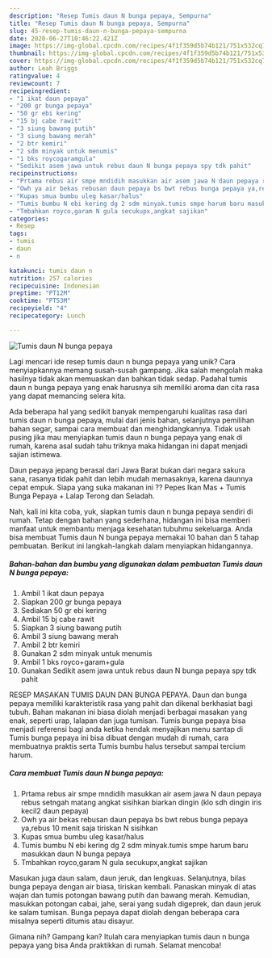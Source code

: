 ```yaml
---
description: "Resep Tumis daun N bunga pepaya, Sempurna"
title: "Resep Tumis daun N bunga pepaya, Sempurna"
slug: 45-resep-tumis-daun-n-bunga-pepaya-sempurna
date: 2020-06-27T10:46:22.421Z
image: https://img-global.cpcdn.com/recipes/4f1f359d5b74b121/751x532cq70/tumis-daun-n-bunga-pepaya-foto-resep-utama.jpg
thumbnail: https://img-global.cpcdn.com/recipes/4f1f359d5b74b121/751x532cq70/tumis-daun-n-bunga-pepaya-foto-resep-utama.jpg
cover: https://img-global.cpcdn.com/recipes/4f1f359d5b74b121/751x532cq70/tumis-daun-n-bunga-pepaya-foto-resep-utama.jpg
author: Leah Briggs
ratingvalue: 4
reviewcount: 7
recipeingredient:
- "1 ikat daun pepaya"
- "200 gr bunga pepaya"
- "50 gr ebi kering"
- "15 bj cabe rawit"
- "3 siung bawang putih"
- "3 siung bawang merah"
- "2 btr kemiri"
- "2 sdm minyak untuk menumis"
- "1 bks roycogaramgula"
- "Sedikit asem jawa untuk rebus daun N bunga pepaya spy tdk pahit"
recipeinstructions:
- "Prtama rebus air smpe mndidih masukkan air asem jawa N daun pepaya rebus setngah matang angkat sisihkan biarkan dingin (klo sdh dingin iris kecil2 daun pepaya)"
- "Owh ya air bekas rebusan daun pepaya bs bwt rebus bunga pepaya ya,rebus 10 menit saja tiriskan N sisihkan"
- "Kupas smua bumbu uleg kasar/halus"
- "Tumis bumbu N ebi kering dg 2 sdm minyak.tumis smpe harum baru masukkan daun N bunga pepaya"
- "Tmbahkan royco,garam N gula secukupx,angkat sajikan"
categories:
- Resep
tags:
- tumis
- daun
- n

katakunci: tumis daun n 
nutrition: 257 calories
recipecuisine: Indonesian
preptime: "PT12M"
cooktime: "PT53M"
recipeyield: "4"
recipecategory: Lunch

---
```



![Tumis daun N bunga pepaya](https://img-global.cpcdn.com/recipes/4f1f359d5b74b121/751x532cq70/tumis-daun-n-bunga-pepaya-foto-resep-utama.jpg)

Lagi mencari ide resep tumis daun n bunga pepaya yang unik? Cara menyiapkannya memang susah-susah gampang. Jika salah mengolah maka hasilnya tidak akan memuaskan dan bahkan tidak sedap. Padahal tumis daun n bunga pepaya yang enak harusnya sih memiliki aroma dan cita rasa yang dapat memancing selera kita.

Ada beberapa hal yang sedikit banyak mempengaruhi kualitas rasa dari tumis daun n bunga pepaya, mulai dari jenis bahan, selanjutnya pemilihan bahan segar, sampai cara membuat dan menghidangkannya. Tidak usah pusing jika mau menyiapkan tumis daun n bunga pepaya yang enak di rumah, karena asal sudah tahu triknya maka hidangan ini dapat menjadi sajian istimewa.

Daun pepaya jepang berasal dari Jawa Barat bukan dari negara sakura sana, rasanya tidak pahit dan lebih mudah memasaknya, karena daunnya cepat empuk. Siapa yang suka makanan ini ?? Pepes Ikan Mas + Tumis Bunga Pepaya + Lalap Terong dan Seladah.


Nah, kali ini kita coba, yuk, siapkan tumis daun n bunga pepaya sendiri di rumah. Tetap dengan bahan yang sederhana, hidangan ini bisa memberi manfaat untuk membantu menjaga kesehatan tubuhmu sekeluarga. Anda bisa membuat Tumis daun N bunga pepaya memakai 10 bahan dan 5 tahap pembuatan. Berikut ini langkah-langkah dalam menyiapkan hidangannya.

<!--inarticleads1-->

##### Bahan-bahan dan bumbu yang digunakan dalam pembuatan Tumis daun N bunga pepaya:

1. Ambil 1 ikat daun pepaya
1. Siapkan 200 gr bunga pepaya
1. Sediakan 50 gr ebi kering
1. Ambil 15 bj cabe rawit
1. Siapkan 3 siung bawang putih
1. Ambil 3 siung bawang merah
1. Ambil 2 btr kemiri
1. Gunakan 2 sdm minyak untuk menumis
1. Ambil 1 bks royco+garam+gula
1. Gunakan Sedikit asem jawa untuk rebus daun N bunga pepaya spy tdk pahit


RESEP MASAKAN TUMIS DAUN DAN BUNGA PEPAYA. Daun dan bunga pepaya memiliki karakteristik rasa yang pahit dan dikenal berkhasiat bagi tubuh. Bahan makanan ini biasa diolah menjadi berbagai masakan yang enak, seperti urap, lalapan dan juga tumisan. Tumis bunga pepaya bisa menjadi referensi bagi anda ketika hendak menyajikan menu santap di Tumis bunga pepaya ini bisa dibuat dengan mudah di rumah, cara membuatnya praktis serta Tumis bumbu halus tersebut sampai tercium harum. 

<!--inarticleads2-->

##### Cara membuat Tumis daun N bunga pepaya:

1. Prtama rebus air smpe mndidih masukkan air asem jawa N daun pepaya rebus setngah matang angkat sisihkan biarkan dingin (klo sdh dingin iris kecil2 daun pepaya)
1. Owh ya air bekas rebusan daun pepaya bs bwt rebus bunga pepaya ya,rebus 10 menit saja tiriskan N sisihkan
1. Kupas smua bumbu uleg kasar/halus
1. Tumis bumbu N ebi kering dg 2 sdm minyak.tumis smpe harum baru masukkan daun N bunga pepaya
1. Tmbahkan royco,garam N gula secukupx,angkat sajikan


Masukan juga daun salam, daun jeruk, dan lengkuas. Selanjutnya, bilas bunga pepaya dengan air biasa, tiriskan kembali. Panaskan minyak di atas wajan dan tumis potongan bawang putih dan bawang merah. Kemudian, masukkan potongan cabai, jahe, serai yang sudah digeprek, dan daun jeruk ke salam tumisan. Bunga pepaya dapat diolah dengan beberapa cara misalnya seperti ditumis atau disayur. 

Gimana nih? Gampang kan? Itulah cara menyiapkan tumis daun n bunga pepaya yang bisa Anda praktikkan di rumah. Selamat mencoba!

